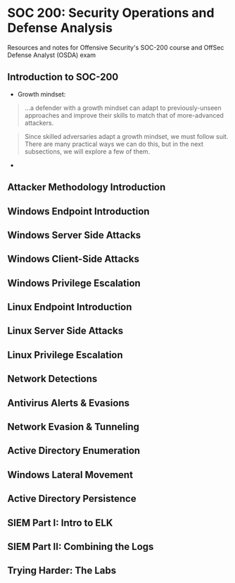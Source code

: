 # SOC 200: Security Operations and Defense Analysis
Resources and notes for Offensive Security's SOC-200 course and OffSec Defense Analyst (OSDA) exam

## Introduction to SOC-200
- Growth mindset:
> ...a defender with a growth mindset can adapt to previously-unseen approaches and improve their skills to match that of more-advanced attackers.

> Since skilled adversaries adapt a growth mindset, we must follow suit. There are many practical ways we can do this, but in the next subsections, we will explore a few of them.
- 

## Attacker Methodology Introduction


## Windows Endpoint Introduction


## Windows Server Side Attacks


## Windows Client-Side Attacks


## Windows Privilege Escalation


## Linux Endpoint Introduction


## Linux Server Side Attacks


## Linux Privilege Escalation


## Network Detections


## Antivirus Alerts & Evasions


## Network Evasion & Tunneling


## Active Directory Enumeration


## Windows Lateral Movement


## Active Directory Persistence


## SIEM Part I: Intro to ELK


## SIEM Part II: Combining the Logs


## Trying Harder: The Labs
